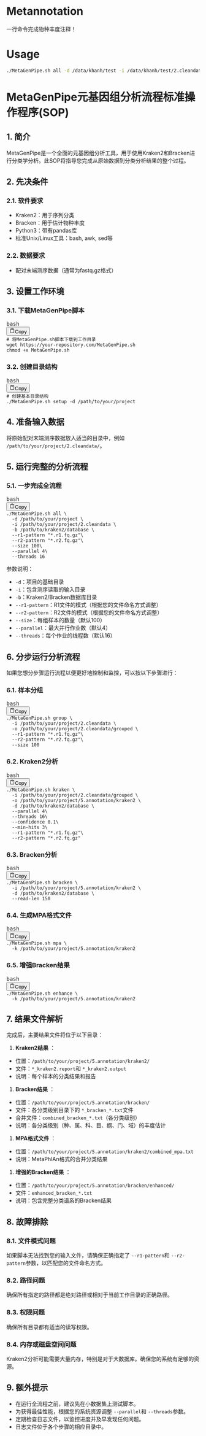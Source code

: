 # Metannotation

一行命令完成物种丰度注释！

# Usage

```bash
./MetaGenPipe.sh all -d /data/khanh/test -i /data/khanh/test/2.cleandata/ -b /public/database/kraken/kraken2/PlusPF/20241228 --r1-pattern ".un.1.fq.gz" --r2-pattern ".un.2.fq.gz" --size 1
```



# MetaGenPipe元基因组分析流程标准操作程序(SOP)

## 1. 简介

MetaGenPipe是一个全面的元基因组分析工具，用于使用Kraken2和Bracken进行分类学分析。此SOP将指导您完成从原始数据到分类分析结果的整个过程。

## 2. 先决条件

### 2.1. 软件要求

* Kraken2：用于序列分类
* Bracken：用于估计物种丰度
* Python3：带有pandas库
* 标准Unix/Linux工具：bash, awk, sed等

### 2.2. 数据要求

* 配对末端测序数据（通常为fastq.gz格式）

## 3. 设置工作环境

### 3.1. 下载MetaGenPipe脚本

<pre><div class="relative flex flex-col rounded-lg"><div class="text-text-300 absolute pl-3 pt-2.5 text-xs">bash</div><div class="pointer-events-none sticky my-0.5 ml-0.5 flex items-center justify-end px-1.5 py-1 mix-blend-luminosity top-0"><div class="from-bg-300/90 to-bg-300/70 pointer-events-auto rounded-md bg-gradient-to-b p-0.5 backdrop-blur-md"><button class="flex flex-row items-center gap-1 rounded-md p-1 py-0.5 text-xs transition-opacity delay-100 text-text-300 active:scale-95 select-none hover:bg-bg-200 opacity-60 hover:opacity-100" data-state="closed"><svg xmlns="http://www.w3.org/2000/svg" width="14" height="14" fill="currentColor" viewBox="0 0 256 256" class="text-text-500 mr-px -translate-y-[0.5px]"><path d="M200,32H163.74a47.92,47.92,0,0,0-71.48,0H56A16,16,0,0,0,40,48V216a16,16,0,0,0,16,16H200a16,16,0,0,0,16-16V48A16,16,0,0,0,200,32Zm-72,0a32,32,0,0,1,32,32H96A32,32,0,0,1,128,32Zm72,184H56V48H82.75A47.93,47.93,0,0,0,80,64v8a8,8,0,0,0,8,8h80a8,8,0,0,0,8-8V64a47.93,47.93,0,0,0-2.75-16H200Z"></path></svg><span class="text-text-200 pr-0.5">Copy</span></button></div></div><div><div class="prismjs code-block__code !my-0 !rounded-lg !text-sm !leading-relaxed"><code class="language-bash"><span class=""><span class="token comment"># 将MetaGenPipe.sh脚本下载到工作目录</span><span class="">
</span></span><span class=""><span class=""></span><span class="token function">wget</span><span class=""> https://your-repository.com/MetaGenPipe.sh
</span></span><span class=""><span class=""></span><span class="token function">chmod</span><span class=""> +x MetaGenPipe.sh</span></span></code></div></div></div></pre>

### 3.2. 创建目录结构

<pre><div class="relative flex flex-col rounded-lg"><div class="text-text-300 absolute pl-3 pt-2.5 text-xs">bash</div><div class="pointer-events-none sticky my-0.5 ml-0.5 flex items-center justify-end px-1.5 py-1 mix-blend-luminosity top-0"><div class="from-bg-300/90 to-bg-300/70 pointer-events-auto rounded-md bg-gradient-to-b p-0.5 backdrop-blur-md"><button class="flex flex-row items-center gap-1 rounded-md p-1 py-0.5 text-xs transition-opacity delay-100 text-text-300 active:scale-95 select-none hover:bg-bg-200 opacity-60 hover:opacity-100" data-state="closed"><svg xmlns="http://www.w3.org/2000/svg" width="14" height="14" fill="currentColor" viewBox="0 0 256 256" class="text-text-500 mr-px -translate-y-[0.5px]"><path d="M200,32H163.74a47.92,47.92,0,0,0-71.48,0H56A16,16,0,0,0,40,48V216a16,16,0,0,0,16,16H200a16,16,0,0,0,16-16V48A16,16,0,0,0,200,32Zm-72,0a32,32,0,0,1,32,32H96A32,32,0,0,1,128,32Zm72,184H56V48H82.75A47.93,47.93,0,0,0,80,64v8a8,8,0,0,0,8,8h80a8,8,0,0,0,8-8V64a47.93,47.93,0,0,0-2.75-16H200Z"></path></svg><span class="text-text-200 pr-0.5">Copy</span></button></div></div><div><div class="prismjs code-block__code !my-0 !rounded-lg !text-sm !leading-relaxed"><code class="language-bash"><span class=""><span class="token comment"># 创建基本目录结构</span><span class="">
</span></span><span class="">./MetaGenPipe.sh setup -d /path/to/your/project</span></code></div></div></div></pre>

## 4. 准备输入数据

将原始配对末端测序数据放入适当的目录中，例如 `/path/to/your/project/2.cleandata/`。

## 5. 运行完整的分析流程

### 5.1. 一步完成全流程

<pre><div class="relative flex flex-col rounded-lg"><div class="text-text-300 absolute pl-3 pt-2.5 text-xs">bash</div><div class="pointer-events-none sticky my-0.5 ml-0.5 flex items-center justify-end px-1.5 py-1 mix-blend-luminosity top-0"><div class="from-bg-300/90 to-bg-300/70 pointer-events-auto rounded-md bg-gradient-to-b p-0.5 backdrop-blur-md"><button class="flex flex-row items-center gap-1 rounded-md p-1 py-0.5 text-xs transition-opacity delay-100 text-text-300 active:scale-95 select-none hover:bg-bg-200 opacity-60 hover:opacity-100" data-state="closed"><svg xmlns="http://www.w3.org/2000/svg" width="14" height="14" fill="currentColor" viewBox="0 0 256 256" class="text-text-500 mr-px -translate-y-[0.5px]"><path d="M200,32H163.74a47.92,47.92,0,0,0-71.48,0H56A16,16,0,0,0,40,48V216a16,16,0,0,0,16,16H200a16,16,0,0,0,16-16V48A16,16,0,0,0,200,32Zm-72,0a32,32,0,0,1,32,32H96A32,32,0,0,1,128,32Zm72,184H56V48H82.75A47.93,47.93,0,0,0,80,64v8a8,8,0,0,0,8,8h80a8,8,0,0,0,8-8V64a47.93,47.93,0,0,0-2.75-16H200Z"></path></svg><span class="text-text-200 pr-0.5">Copy</span></button></div></div><div><div class="prismjs code-block__code !my-0 !rounded-lg !text-sm !leading-relaxed"><code class="language-bash"><span class=""><span class="">./MetaGenPipe.sh all </span><span class="token punctuation">\</span><span class="">
</span></span><span class=""><span class="">  -d /path/to/your/project </span><span class="token punctuation">\</span><span class="">
</span></span><span class=""><span class="">  -i /path/to/your/project/2.cleandata </span><span class="token punctuation">\</span><span class="">
</span></span><span class=""><span class="">  -b /path/to/kraken2/database </span><span class="token punctuation">\</span><span class="">
</span></span><span class=""><span class="">  --r1-pattern </span><span class="token string">"*.r1.fq.gz"</span><span class=""></span><span class="token punctuation">\</span><span class="">
</span></span><span class=""><span class="">  --r2-pattern </span><span class="token string">"*.r2.fq.gz"</span><span class=""></span><span class="token punctuation">\</span><span class="">
</span></span><span class=""><span class="">  --size </span><span class="token number">100</span><span class=""></span><span class="token punctuation">\</span><span class="">
</span></span><span class=""><span class="">  --parallel </span><span class="token number">4</span><span class=""></span><span class="token punctuation">\</span><span class="">
</span></span><span class=""><span class="">  --threads </span><span class="token number">16</span></span></code></div></div></div></pre>

参数说明：

* `-d`：项目的基础目录
* `-i`：包含测序读取的输入目录
* `-b`：Kraken2/Bracken数据库目录
* `--r1-pattern`：R1文件的模式（根据您的文件命名方式调整）
* `--r2-pattern`：R2文件的模式（根据您的文件命名方式调整）
* `--size`：每组样本的数量（默认100）
* `--parallel`：最大并行作业数（默认4）
* `--threads`：每个作业的线程数（默认16）

## 6. 分步运行分析流程

如果您想分步骤运行流程以便更好地控制和监控，可以按以下步骤进行：

### 6.1. 样本分组

<pre><div class="relative flex flex-col rounded-lg"><div class="text-text-300 absolute pl-3 pt-2.5 text-xs">bash</div><div class="pointer-events-none sticky my-0.5 ml-0.5 flex items-center justify-end px-1.5 py-1 mix-blend-luminosity top-0"><div class="from-bg-300/90 to-bg-300/70 pointer-events-auto rounded-md bg-gradient-to-b p-0.5 backdrop-blur-md"><button class="flex flex-row items-center gap-1 rounded-md p-1 py-0.5 text-xs transition-opacity delay-100 text-text-300 active:scale-95 select-none hover:bg-bg-200 opacity-60 hover:opacity-100" data-state="closed"><svg xmlns="http://www.w3.org/2000/svg" width="14" height="14" fill="currentColor" viewBox="0 0 256 256" class="text-text-500 mr-px -translate-y-[0.5px]"><path d="M200,32H163.74a47.92,47.92,0,0,0-71.48,0H56A16,16,0,0,0,40,48V216a16,16,0,0,0,16,16H200a16,16,0,0,0,16-16V48A16,16,0,0,0,200,32Zm-72,0a32,32,0,0,1,32,32H96A32,32,0,0,1,128,32Zm72,184H56V48H82.75A47.93,47.93,0,0,0,80,64v8a8,8,0,0,0,8,8h80a8,8,0,0,0,8-8V64a47.93,47.93,0,0,0-2.75-16H200Z"></path></svg><span class="text-text-200 pr-0.5">Copy</span></button></div></div><div><div class="prismjs code-block__code !my-0 !rounded-lg !text-sm !leading-relaxed"><code class="language-bash"><span class=""><span class="">./MetaGenPipe.sh group </span><span class="token punctuation">\</span><span class="">
</span></span><span class=""><span class="">  -i /path/to/your/project/2.cleandata </span><span class="token punctuation">\</span><span class="">
</span></span><span class=""><span class="">  -o /path/to/your/project/2.cleandata/grouped </span><span class="token punctuation">\</span><span class="">
</span></span><span class=""><span class="">  --r1-pattern </span><span class="token string">"*.r1.fq.gz"</span><span class=""></span><span class="token punctuation">\</span><span class="">
</span></span><span class=""><span class="">  --r2-pattern </span><span class="token string">"*.r2.fq.gz"</span><span class=""></span><span class="token punctuation">\</span><span class="">
</span></span><span class=""><span class="">  --size </span><span class="token number">100</span></span></code></div></div></div></pre>

### 6.2. Kraken2分析

<pre><div class="relative flex flex-col rounded-lg"><div class="text-text-300 absolute pl-3 pt-2.5 text-xs">bash</div><div class="pointer-events-none sticky my-0.5 ml-0.5 flex items-center justify-end px-1.5 py-1 mix-blend-luminosity top-0"><div class="from-bg-300/90 to-bg-300/70 pointer-events-auto rounded-md bg-gradient-to-b p-0.5 backdrop-blur-md"><button class="flex flex-row items-center gap-1 rounded-md p-1 py-0.5 text-xs transition-opacity delay-100 text-text-300 active:scale-95 select-none hover:bg-bg-200 opacity-60 hover:opacity-100" data-state="closed"><svg xmlns="http://www.w3.org/2000/svg" width="14" height="14" fill="currentColor" viewBox="0 0 256 256" class="text-text-500 mr-px -translate-y-[0.5px]"><path d="M200,32H163.74a47.92,47.92,0,0,0-71.48,0H56A16,16,0,0,0,40,48V216a16,16,0,0,0,16,16H200a16,16,0,0,0,16-16V48A16,16,0,0,0,200,32Zm-72,0a32,32,0,0,1,32,32H96A32,32,0,0,1,128,32Zm72,184H56V48H82.75A47.93,47.93,0,0,0,80,64v8a8,8,0,0,0,8,8h80a8,8,0,0,0,8-8V64a47.93,47.93,0,0,0-2.75-16H200Z"></path></svg><span class="text-text-200 pr-0.5">Copy</span></button></div></div><div><div class="prismjs code-block__code !my-0 !rounded-lg !text-sm !leading-relaxed"><code class="language-bash"><span class=""><span class="">./MetaGenPipe.sh kraken </span><span class="token punctuation">\</span><span class="">
</span></span><span class=""><span class="">  -i /path/to/your/project/2.cleandata/grouped </span><span class="token punctuation">\</span><span class="">
</span></span><span class=""><span class="">  -o /path/to/your/project/5.annotation/kraken2 </span><span class="token punctuation">\</span><span class="">
</span></span><span class=""><span class="">  -d /path/to/kraken2/database </span><span class="token punctuation">\</span><span class="">
</span></span><span class=""><span class="">  --parallel </span><span class="token number">4</span><span class=""></span><span class="token punctuation">\</span><span class="">
</span></span><span class=""><span class="">  --threads </span><span class="token number">16</span><span class=""></span><span class="token punctuation">\</span><span class="">
</span></span><span class=""><span class="">  --confidence </span><span class="token number">0.1</span><span class=""></span><span class="token punctuation">\</span><span class="">
</span></span><span class=""><span class="">  --min-hits </span><span class="token number">3</span><span class=""></span><span class="token punctuation">\</span><span class="">
</span></span><span class=""><span class="">  --r1-pattern </span><span class="token string">"*.r1.fq.gz"</span><span class=""></span><span class="token punctuation">\</span><span class="">
</span></span><span class=""><span class="">  --r2-pattern </span><span class="token string">"*.r2.fq.gz"</span></span></code></div></div></div></pre>

### 6.3. Bracken分析

<pre><div class="relative flex flex-col rounded-lg"><div class="text-text-300 absolute pl-3 pt-2.5 text-xs">bash</div><div class="pointer-events-none sticky my-0.5 ml-0.5 flex items-center justify-end px-1.5 py-1 mix-blend-luminosity top-0"><div class="from-bg-300/90 to-bg-300/70 pointer-events-auto rounded-md bg-gradient-to-b p-0.5 backdrop-blur-md"><button class="flex flex-row items-center gap-1 rounded-md p-1 py-0.5 text-xs transition-opacity delay-100 text-text-300 active:scale-95 select-none hover:bg-bg-200 opacity-60 hover:opacity-100" data-state="closed"><svg xmlns="http://www.w3.org/2000/svg" width="14" height="14" fill="currentColor" viewBox="0 0 256 256" class="text-text-500 mr-px -translate-y-[0.5px]"><path d="M200,32H163.74a47.92,47.92,0,0,0-71.48,0H56A16,16,0,0,0,40,48V216a16,16,0,0,0,16,16H200a16,16,0,0,0,16-16V48A16,16,0,0,0,200,32Zm-72,0a32,32,0,0,1,32,32H96A32,32,0,0,1,128,32Zm72,184H56V48H82.75A47.93,47.93,0,0,0,80,64v8a8,8,0,0,0,8,8h80a8,8,0,0,0,8-8V64a47.93,47.93,0,0,0-2.75-16H200Z"></path></svg><span class="text-text-200 pr-0.5">Copy</span></button></div></div><div><div class="prismjs code-block__code !my-0 !rounded-lg !text-sm !leading-relaxed"><code class="language-bash"><span class=""><span class="">./MetaGenPipe.sh bracken </span><span class="token punctuation">\</span><span class="">
</span></span><span class=""><span class="">  -i /path/to/your/project/5.annotation/kraken2 </span><span class="token punctuation">\</span><span class="">
</span></span><span class=""><span class="">  -d /path/to/kraken2/database </span><span class="token punctuation">\</span><span class="">
</span></span><span class=""><span class="">  --read-len </span><span class="token number">150</span></span></code></div></div></div></pre>

### 6.4. 生成MPA格式文件

<pre><div class="relative flex flex-col rounded-lg"><div class="text-text-300 absolute pl-3 pt-2.5 text-xs">bash</div><div class="pointer-events-none sticky my-0.5 ml-0.5 flex items-center justify-end px-1.5 py-1 mix-blend-luminosity top-0"><div class="from-bg-300/90 to-bg-300/70 pointer-events-auto rounded-md bg-gradient-to-b p-0.5 backdrop-blur-md"><button class="flex flex-row items-center gap-1 rounded-md p-1 py-0.5 text-xs transition-opacity delay-100 text-text-300 active:scale-95 select-none hover:bg-bg-200 opacity-60 hover:opacity-100" data-state="closed"><svg xmlns="http://www.w3.org/2000/svg" width="14" height="14" fill="currentColor" viewBox="0 0 256 256" class="text-text-500 mr-px -translate-y-[0.5px]"><path d="M200,32H163.74a47.92,47.92,0,0,0-71.48,0H56A16,16,0,0,0,40,48V216a16,16,0,0,0,16,16H200a16,16,0,0,0,16-16V48A16,16,0,0,0,200,32Zm-72,0a32,32,0,0,1,32,32H96A32,32,0,0,1,128,32Zm72,184H56V48H82.75A47.93,47.93,0,0,0,80,64v8a8,8,0,0,0,8,8h80a8,8,0,0,0,8-8V64a47.93,47.93,0,0,0-2.75-16H200Z"></path></svg><span class="text-text-200 pr-0.5">Copy</span></button></div></div><div><div class="prismjs code-block__code !my-0 !rounded-lg !text-sm !leading-relaxed"><code class="language-bash"><span class=""><span class="">./MetaGenPipe.sh mpa </span><span class="token punctuation">\</span><span class="">
</span></span><span class="">  -k /path/to/your/project/5.annotation/kraken2</span></code></div></div></div></pre>

### 6.5. 增强Bracken结果

<pre><div class="relative flex flex-col rounded-lg"><div class="text-text-300 absolute pl-3 pt-2.5 text-xs">bash</div><div class="pointer-events-none sticky my-0.5 ml-0.5 flex items-center justify-end px-1.5 py-1 mix-blend-luminosity top-0"><div class="from-bg-300/90 to-bg-300/70 pointer-events-auto rounded-md bg-gradient-to-b p-0.5 backdrop-blur-md"><button class="flex flex-row items-center gap-1 rounded-md p-1 py-0.5 text-xs transition-opacity delay-100 text-text-300 active:scale-95 select-none hover:bg-bg-200 opacity-60 hover:opacity-100" data-state="closed"><svg xmlns="http://www.w3.org/2000/svg" width="14" height="14" fill="currentColor" viewBox="0 0 256 256" class="text-text-500 mr-px -translate-y-[0.5px]"><path d="M200,32H163.74a47.92,47.92,0,0,0-71.48,0H56A16,16,0,0,0,40,48V216a16,16,0,0,0,16,16H200a16,16,0,0,0,16-16V48A16,16,0,0,0,200,32Zm-72,0a32,32,0,0,1,32,32H96A32,32,0,0,1,128,32Zm72,184H56V48H82.75A47.93,47.93,0,0,0,80,64v8a8,8,0,0,0,8,8h80a8,8,0,0,0,8-8V64a47.93,47.93,0,0,0-2.75-16H200Z"></path></svg><span class="text-text-200 pr-0.5">Copy</span></button></div></div><div><div class="prismjs code-block__code !my-0 !rounded-lg !text-sm !leading-relaxed"><code class="language-bash"><span class=""><span class="">./MetaGenPipe.sh enhance </span><span class="token punctuation">\</span><span class="">
</span></span><span class="">  -k /path/to/your/project/5.annotation/kraken2</span></code></div></div></div></pre>

## 7. 结果文件解析

完成后，主要结果文件将位于以下目录：

1. **Kraken2结果** ：

* 位置：`/path/to/your/project/5.annotation/kraken2/`
* 文件：`*_kraken2.report`和 `*_kraken2.output`
* 说明：每个样本的分类结果和报告

1. **Bracken结果** ：

* 位置：`/path/to/your/project/5.annotation/bracken/`
* 文件：各分类级别目录下的 `*_bracken_*.txt`文件
* 合并文件：`combined_bracken_*.txt`（各分类级别）
* 说明：各分类级别（种、属、科、目、纲、门、域）的丰度估计

1. **MPA格式文件** ：

* 位置：`/path/to/your/project/5.annotation/kraken2/combined_mpa.txt`
* 说明：MetaPhlAn格式的合并分类结果

1. **增强的Bracken结果** ：

* 位置：`/path/to/your/project/5.annotation/bracken/enhanced/`
* 文件：`enhanced_bracken_*.txt`
* 说明：包含完整分类谱系的Bracken结果

## 8. 故障排除

### 8.1. 文件模式问题

如果脚本无法找到您的输入文件，请确保正确指定了 `--r1-pattern`和 `--r2-pattern`参数，以匹配您的文件命名方式。

### 8.2. 路径问题

确保所有指定的路径都是绝对路径或相对于当前工作目录的正确路径。

### 8.3. 权限问题

确保所有目录都有适当的读写权限。

### 8.4. 内存或磁盘空间问题

Kraken2分析可能需要大量内存，特别是对于大数据库。确保您的系统有足够的资源。

## 9. 额外提示

* 在运行全流程之前，建议先在小数据集上测试脚本。
* 为获得最佳性能，根据您的系统资源调整 `--parallel`和 `--threads`参数。
* 定期检查日志文件，以监控进度并及早发现任何问题。
* 日志文件位于各个步骤的相应目录中。
